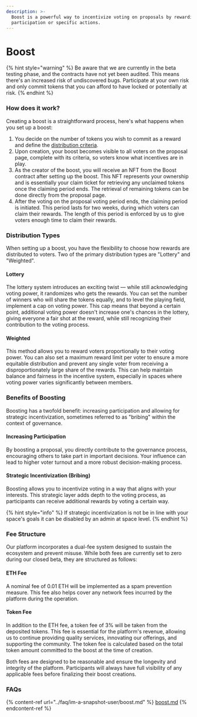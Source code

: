 ```yaml
---
description: >-
  Boost is a powerful way to incentivize voting on proposals by rewarding active
  participation or specific actions.
---
```


# Boost

{% hint style="warning" %}
Be aware that we are currently in the beta testing phase, and the contracts have not yet been audited. This means there's an increased risk of undiscovered bugs. Participate at your own risk and only commit tokens that you can afford to have locked or potentially at risk.
{% endhint %}

### How does it work?

Creating a boost is a straightforward process, here's what happens when you set up a boost:

1. You decide on the number of tokens you wish to commit as a reward and define the [distribution criteria](boost.md#distribution-types).
2. Upon creation, your boost becomes visible to all voters on the proposal page, complete with its criteria, so voters know what incentives are in play.
3. As the creator of the boost, you will receive an NFT from the Boost contract after setting up the boost. This NFT represents your ownership and is essentially your claim ticket for retrieving any unclaimed tokens once the claiming period ends. The retrieval of remaining tokens can be done directly from the proposal page.
4. After the voting on the proposal voting period ends, the claiming period is initiated. This period lasts for two weeks, during which voters can claim their rewards. The length of this period is enforced by us to give voters enough time to claim their rewards.

### Distribution Types

When setting up a boost, you have the flexibility to choose how rewards are distributed to voters. Two of the primary distribution types are "Lottery" and "Weighted".

#### Lottery

The lottery system introduces an exciting twist — while still acknowledging voting power, it randomizes who gets the rewards. You can set the number of winners who will share the tokens equally, and to level the playing field, implement a cap on voting power. This cap means that beyond a certain point, additional voting power doesn't increase one's chances in the lottery, giving everyone a fair shot at the reward, while still recognizing their contribution to the voting process.

#### Weighted

This method allows you to reward voters proportionally to their voting power. You can also set a maximum reward limit per voter to ensure a more equitable distribution and prevent any single voter from receiving a disproportionately large share of the rewards. This can help maintain balance and fairness in the incentive system, especially in spaces where voting power varies significantly between members.

### Benefits of Boosting

Boosting has a twofold benefit: increasing participation and allowing for strategic incentivization, sometimes referred to as "bribing" within the context of governance.

#### Increasing Participation

By boosting a proposal, you directly contribute to the governance process, encouraging others to take part in important decisions. Your influence can lead to higher voter turnout and a more robust decision-making process.

#### Strategic Incentivization (Bribing)

Boosting allows you to incentivize voting in a way that aligns with your interests. This strategic layer adds depth to the voting process, as participants can receive additional rewards by voting a certain way.

{% hint style="info" %}
If strategic incentivization is not be in line with your space's goals it can be disabled by an admin at space level.
{% endhint %}

### Fee Structure

Our platform incorporates a dual-fee system designed to sustain the ecosystem and prevent misuse. While both fees are currently set to zero during our closed beta, they are structured as follows:

#### ETH Fee

A nominal fee of 0.01 ETH will be implemented as a spam prevention measure. This fee also helps cover any network fees incurred by the platform during the operation.

#### Token Fee

In addition to the ETH fee, a token fee of 3% will be taken from the deposited tokens. This fee is essential for the platform's revenue, allowing us to continue providing quality services, innovating our offerings, and supporting the community. The token fee is calculated based on the total token amount committed to the boost at the time of creation.

Both fees are designed to be reasonable and ensure the longevity and integrity of the platform. Participants will always have full visibility of any applicable fees before finalizing their boost creations.

### FAQs

{% content-ref url="../faq/im-a-snapshot-user/boost.md" %}
[boost.md](../faq/im-a-snapshot-user/boost.md)
{% endcontent-ref %}
